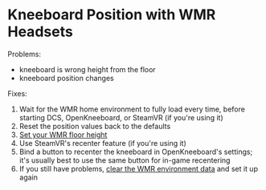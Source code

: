 # Kneeboard Position with WMR Headsets

Problems:

- kneeboard is wrong height from the floor
- kneeboard position changes

Fixes:

1. Wait for the WMR home environment to fully load every time, before starting DCS, OpenKneeboard, or SteamVR (if you're using it)
2. Reset the position values back to the defaults
3. [Set your WMR floor height](https://www.windowscentral.com/how-fix-floor-height-windows-mixed-reality)
4. Use SteamVR's recenter feature (if you're using it)
5. Bind a button to recenter the kneeboard in OpenKneeboard's settings; it's usually best to use the same button for in-game recentering
6. If you still have problems, [clear the WMR environment data](https://docs.microsoft.com/en-us/windows/mixed-reality/enthusiast-guide/tracking-system#how-do-i-clear-tracking-and-environment-data) and set it up again
